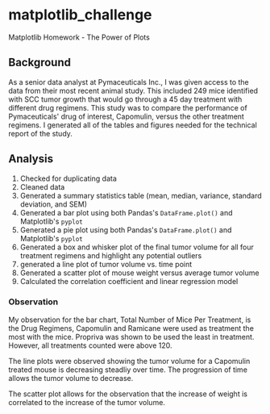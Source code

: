 # matplotlib_challenge
Matplotlib Homework - The Power of Plots
## Background
As a senior data analyst at Pymaceuticals Inc., I was given access to the data from their most recent animal study. This included 249 mice identified with SCC tumor growth that would go through a
45 day treatment with different drug regimens. This study was to compare the performance of Pymaceuticals' drug of interest, Capomulin, versus the other treatment regimens.  I generated all of the tables and figures needed for the technical report of the study.

## Analysis
1) Checked for duplicating data
2) Cleaned data
3) Generated a summary statistics table (mean, median, variance, standard deviation, and SEM)
4) Generated a bar plot using both Pandas's `DataFrame.plot()` and Matplotlib's `pyplot`
5) Generated a pie plot using both Pandas's `DataFrame.plot()` and Matplotlib's `pyplot`
6) Generated a box and whisker plot of the final tumor volume for all four treatment regimens and highlight any potential outliers
7) generated a line plot of tumor volume vs. time point
8) Generated a scatter plot of mouse weight versus average tumor volume
9) Calculated the correlation coefficient and linear regression model


### Observation 

My observation for the bar chart, Total Number of Mice Per Treatment, is the Drug Regimens, Capomulin and Ramicane were used as treatment the most with the mice. Propriva was shown to be used the least in treatment. However, all treatments counted were above 120.

The line plots were observed showing the tumor volume for a Capomulin treated mouse is decreasing steadliy over time. The progression of time allows the tumor volume to decrease.

The scatter plot allows for the observation that the increase of weight is correlated to the increase of the tumor volume.